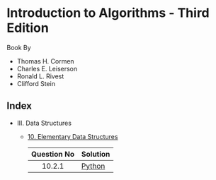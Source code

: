 # Introduction to Algorithms - Third Edition

Book By

- Thomas H. Cormen 
- Charles E. Leiserson 
- Ronald L. Rivest 
- Clifford Stein

## Index

- III. Data Structures
    - [10. Elementary Data Structures]()
    
        | Question No | Solution |
        | :---: | :--- |
        | 10.2.1 | [Python]() |